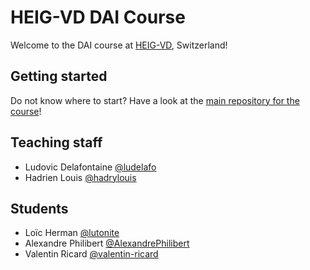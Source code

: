 # HEIG-VD DAI Course

Welcome to the DAI course at [HEIG-VD](https://heig-vd.ch), Switzerland!

## Getting started

Do not know where to start? Have a look at the
[main repository for the course](https://github.com/heig-vd-dai-course/heig-vd-dai-course)!

## Teaching staff

<!--
Please add your name in alphabetical order (by last name) in this format:
First name Last name [@GitHub username](https://github.com/USERNAME)
-->

- Ludovic Delafontaine [@ludelafo](https://github.com/ludelafo/)
- Hadrien Louis [@hadrylouis](https://github.com/hadrylouis)

## Students

<!--
Please add your name in alphabetical order (by last name) in this format:
First name Last name [@GitHub username](https://github.com/USERNAME)
-->

- Loïc Herman [@lutonite](https://github.com/Lutonite)
- Alexandre Philibert [@AlexandrePhilibert](https://github.com/AlexandrePhilibert)
- Valentin Ricard [@valentin-ricard](https://github-com/valentin-ricard) 
